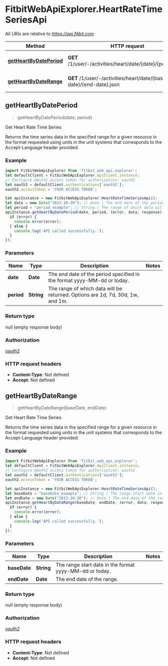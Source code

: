 # FitbitWebApiExplorer.HeartRateTimeSeriesApi

All URIs are relative to *https://api.fitbit.com*

Method | HTTP request | Description
------------- | ------------- | -------------
[**getHeartByDatePeriod**](HeartRateTimeSeriesApi.md#getHeartByDatePeriod) | **GET** /1/user/-/activities/heart/date/{date}/{period}.json | Get Heart Rate Time Series
[**getHeartByDateRange**](HeartRateTimeSeriesApi.md#getHeartByDateRange) | **GET** /1/user/-/activities/heart/date/{base-date}/{end-date}.json | Get Heart Rate Time Series



## getHeartByDatePeriod

> getHeartByDatePeriod(date, period)

Get Heart Rate Time Series

Returns the time series data in the specified range for a given resource in the format requested using units in the unit systems that corresponds to the Accept-Language header provided.

### Example

```javascript
import FitbitWebApiExplorer from 'fitbit_web_api_explorer';
let defaultClient = FitbitWebApiExplorer.ApiClient.instance;
// Configure OAuth2 access token for authorization: oauth2
let oauth2 = defaultClient.authentications['oauth2'];
oauth2.accessToken = 'YOUR ACCESS TOKEN';

let apiInstance = new FitbitWebApiExplorer.HeartRateTimeSeriesApi();
let date = new Date("2013-10-20"); // Date | The end date of the period specified in the format yyyy-MM-dd or today.
let period = "period_example"; // String | The range of which data will be returned. Options are 1d, 7d, 30d, 1w, and 1m.
apiInstance.getHeartByDatePeriod(date, period, (error, data, response) => {
  if (error) {
    console.error(error);
  } else {
    console.log('API called successfully.');
  }
});
```

### Parameters


Name | Type | Description  | Notes
------------- | ------------- | ------------- | -------------
 **date** | **Date**| The end date of the period specified in the format yyyy-MM-dd or today. | 
 **period** | **String**| The range of which data will be returned. Options are 1d, 7d, 30d, 1w, and 1m. | 

### Return type

null (empty response body)

### Authorization

[oauth2](../README.md#oauth2)

### HTTP request headers

- **Content-Type**: Not defined
- **Accept**: Not defined


## getHeartByDateRange

> getHeartByDateRange(baseDate, endDate)

Get Heart Rate Time Series

Returns the time series data in the specified range for a given resource in the format requested using units in the unit systems that corresponds to the Accept-Language header provided.

### Example

```javascript
import FitbitWebApiExplorer from 'fitbit_web_api_explorer';
let defaultClient = FitbitWebApiExplorer.ApiClient.instance;
// Configure OAuth2 access token for authorization: oauth2
let oauth2 = defaultClient.authentications['oauth2'];
oauth2.accessToken = 'YOUR ACCESS TOKEN';

let apiInstance = new FitbitWebApiExplorer.HeartRateTimeSeriesApi();
let baseDate = "baseDate_example"; // String | The range start date in  the format yyyy-MM-dd or today.
let endDate = new Date("2013-10-20"); // Date | The end date of the range.
apiInstance.getHeartByDateRange(baseDate, endDate, (error, data, response) => {
  if (error) {
    console.error(error);
  } else {
    console.log('API called successfully.');
  }
});
```

### Parameters


Name | Type | Description  | Notes
------------- | ------------- | ------------- | -------------
 **baseDate** | **String**| The range start date in  the format yyyy-MM-dd or today. | 
 **endDate** | **Date**| The end date of the range. | 

### Return type

null (empty response body)

### Authorization

[oauth2](../README.md#oauth2)

### HTTP request headers

- **Content-Type**: Not defined
- **Accept**: Not defined

